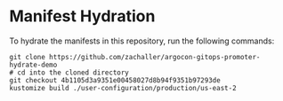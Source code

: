 # Manifest Hydration

To hydrate the manifests in this repository, run the following commands:

```shell
git clone https://github.com/zachaller/argocon-gitops-promoter-hydrate-demo
# cd into the cloned directory
git checkout 4b1105d3a9351e00458027d8b94f9351b97293de
kustomize build ./user-configuration/production/us-east-2
```
